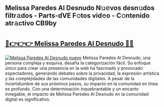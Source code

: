 ## Melissa Paredes Al Desnudo N𝚞𝚎vos desn𝚞dos filtr𝚊dos - Parts-dVE F𝚘tos vid𝚎o - C𝚘ntenido atr𝚊ctivo CB9by

# <h2><a href="http://mb0ufs.tromn.icu/?c=Melissa+Paredes+Al+Desnudo">🔗👉👉👉 Melissa Paredes Al Desnudo 🔗🔗</a></h2>

[![Melissa Paredes Al Desnudo nuevo](https://i.imgur.com/pEAQMta.gif)](http://mb0ufs.tromn.icu/?c=Melissa+Paredes+Al+Desnudo)
Melissa Paredes Al Desnudo, una persona compleja y esquiva, desafía la categorización fácil. Su enfoque único para crear una presencia en la web ha fascinado y provocado espectadores, generando debates sobre la privacidad, la expresión artística y las complejidades de las comunidades digitales. A pesar de la incertidumbre de sus próximos pasos, su impacto en la comunidad en línea es profundo. Con una determinación inquebrantable y un encanto innegable, el impacto de Melissa Paredes Al Desnudo en la comunidad digital es significativo.
